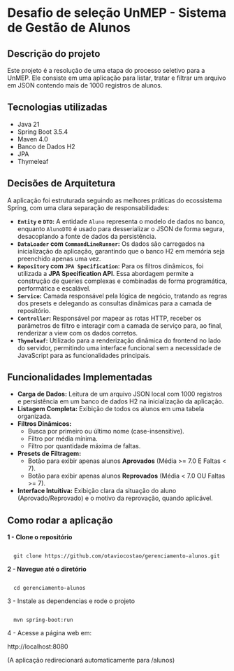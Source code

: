 # Desafio de seleção UnMEP - Sistema de Gestão de Alunos

## Descrição do projeto

Este projeto é a resolução de uma etapa do processo seletivo para a UnMEP. Ele consiste em uma aplicação para listar, tratar e filtrar um arquivo em JSON contendo mais de 1000 registros de alunos.

## Tecnologias utilizadas
- Java 21
- Spring Boot 3.5.4
- Maven 4.0
- Banco de Dados H2
- JPA
- Thymeleaf

## Decisões de Arquitetura
A aplicação foi estruturada seguindo as melhores práticas do ecossistema Spring, com uma clara separação de responsabilidades:

- **`Entity` e `DTO`:** A entidade `Aluno` representa o modelo de dados no banco, enquanto `AlunoDTO` é usado para desserializar o JSON de forma segura, desacoplando a fonte de dados da persistência.
- **`DataLoader` com `CommandLineRunner`:** Os dados são carregados na inicialização da aplicação, garantindo que o banco H2 em memória seja preenchido apenas uma vez.
- **`Repository` com `JPA Specification`:** Para os filtros dinâmicos, foi utilizada a **JPA Specification API**. Essa abordagem permite a construção de queries complexas e combinadas de forma programática, performática e escalável.
- **`Service`:** Camada responsável pela lógica de negócio, tratando as regras dos presets e delegando as consultas dinâmicas para a camada de repositório.
- **`Controller`:** Responsável por mapear as rotas HTTP, receber os parâmetros de filtro e interagir com a camada de serviço para, ao final, renderizar a view com os dados corretos.
- **`Thymeleaf`:** Utilizado para a renderização dinâmica do frontend no lado do servidor, permitindo uma interface funcional sem a necessidade de JavaScript para as funcionalidades principais.

## Funcionalidades Implementadas
- **Carga de Dados:** Leitura de um arquivo JSON local com 1000 registros e persistência em um banco de dados H2 na inicialização da aplicação.
- **Listagem Completa:** Exibição de todos os alunos em uma tabela organizada.
- **Filtros Dinâmicos:**
    - Busca por primeiro ou último nome (case-insensitive).
    - Filtro por média mínima.
    - Filtro por quantidade máxima de faltas.
- **Presets de Filtragem:**
    - Botão para exibir apenas alunos **Aprovados** (Média >= 7.0 E Faltas < 7).
    - Botão para exibir apenas alunos **Reprovados** (Média < 7.0 OU Faltas >= 7).
- **Interface Intuitiva:** Exibição clara da situação do aluno (Aprovado/Reprovado) e o motivo da reprovação, quando aplicável.

## Como rodar a aplicação
  **1 - Clone o repositório**
  
  ```

    git clone https://github.com/otaviocostao/gerenciamento-alunos.git

  ```

  **2 - Navegue até o diretório**

  ```

    cd gerenciamento-alunos

  ```
  3 - Instale as dependencias e rode  o projeto
  
  ```

    mvn spring-boot:run

  ```

  4 - Acesse a página web em:
  
  http://localhost:8080
  
  (A aplicação redirecionará automaticamente para /alunos)
